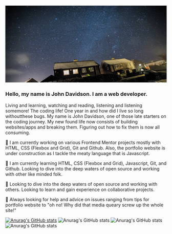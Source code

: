 ![bridge](https://github.com/John-Davidson-8/John-Davidson-8/blob/main/barvas-crop.jpeg)

### Hello, my name is John Davidson. I am a web developer.

Living and learning, watching and reading, listening and listening somemore! The coding life! One year in and how did I live so long withoutthese bugs. My name is John Davidson, one of those late starters on the coding journey. My new found life now consists of building websites/apps
and breaking them. Figuring out how to fix them is now all consuming.
    

🔭 I am currently working on various Frontend Mentor projects mostly with HTML, CSS (Flexbox and Grid), Git and Github. Also, the portfolio website is under construction as I tackle the meaty language that is Javascript.

🌱 I am currently learning HTML, CSS (Flexbox and Grid), Javascript, Git, and Github. Looking to dive into the deep waters of open source and working with other like minded folk. 

👯 Looking to dive into the deep waters of open source and working with others. Looking to learn and gain experience on collaborative projects. 

🤔 Always looking for help and advice on issues ranging from tips for portfolio website to "oh no! Why did that media queary screw up the whole site!"

[![Anurag's GitHub stats](https://github-readme-stats.vercel.app/api?username=John-Davidson-8)](https://github.com/anuraghazra/github-readme-stats)
![Anurag's GitHub stats](https://github-readme-stats.vercel.app/api?username=John-Davidson-8&show_icons=true)
![Anurag's GitHub stats](https://github-readme-stats.vercel.app/api?username=John-Davidson-8&show_icons=true&theme=radical)
![Anurag's GitHub stats](https://github-readme-stats.vercel.app/api?username=John-Davidson-8&show_icons=true&theme=transparent)

